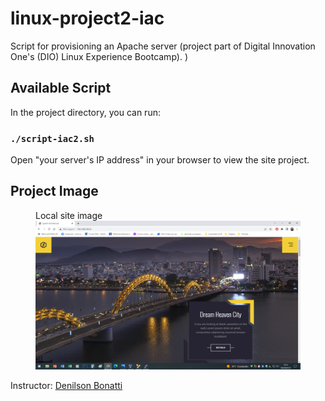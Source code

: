 # linux-project2-iac
Script for provisioning an Apache server (project part of Digital Innovation One's (DIO) Linux Experience Bootcamp).
)

## Available Script

In the project directory, you can run:

### `./script-iac2.sh`

Open "your server's IP address" in your browser to view the site project.

## Project Image

<figure>
    <figcaption>Local site image</figcaption>
    <img src="./img/image1.png"
         alt="site image">
</figure>

Instructor: [Denilson Bonatti](https://www.linkedin.com/in/denilsonbonatti/)
